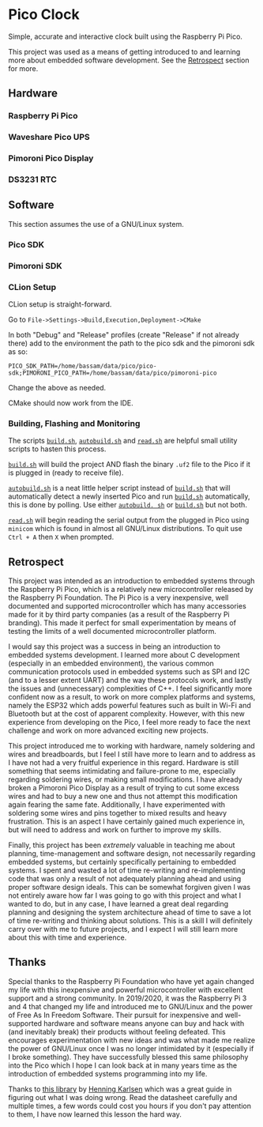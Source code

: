 # Pico Clock

Simple, accurate and interactive clock built using the Raspberry Pi Pico.

This project was used as a means of getting introduced to and learning more about
embedded software development. See the [Retrospect](#retrospect) section for more.

## Hardware

### Raspberry Pi Pico

### Waveshare Pico UPS

### Pimoroni Pico Display

### DS3231 RTC

## Software

This section assumes the use of a GNU/Linux system.

### Pico SDK

### Pimoroni SDK

### CLion Setup

CLion setup is straight-forward.

Go to `File->Settings->Build,Execution,Deployment->CMake`

In both "Debug" and "Release" profiles (create "Release" if not already there) add to the
environment the path to the pico sdk and the pimoroni sdk as so:

`PICO_SDK_PATH=/home/bassam/data/pico/pico-sdk;PIMORONI_PICO_PATH=/home/bassam/data/pico/pimoroni-pico`

Change the above as needed.

CMake should now work from the IDE.

### Building, Flashing and Monitoring

The scripts [`build.sh`](./build.sh), [`autobuild.sh`](./autobuild.sh) and [`read.sh`](./read.sh)
are helpful small utility scripts to hasten this process.

[`build.sh`](./build.sh) will build the project AND flash the binary `.uf2` file to the Pico if it
is plugged in (ready to receive file).

[`autobuild.sh`](./autobuild.sh) is a neat little helper script instead of [`build.sh`](./build.sh)
that will automatically detect a newly inserted Pico and run [`build.sh`](./build.sh) automatically,
this is done by polling. Use either [`autobuild. sh`](./autobuild.sh) or [`build.sh`](./build.sh) but not both.

[`read.sh`](./read.sh) will begin reading the serial output from the plugged in Pico using `minicom` which is
found in almost all GNU/Linux distributions. To quit use `Ctrl + A` then `X` when prompted.

## Retrospect

This project was intended as an introduction to embedded systems through the Raspberry Pi Pico,
which is a relatively new microcontroller released by the Raspberry Pi Foundation. The Pi Pico is a very
inexpensive, well documented and supported microcontroller which has many accessories made for it by third party
companies (as a result of the Raspberry Pi branding). This made it perfect for small experimentation by means of
testing the limits of a well documented microcontroller platform.

I would say this project was a success in being an introduction to embedded systems development. I learned more
about C development (especially in an embedded environment), the various common communication protocols used in
embedded systems such as SPI and I2C (and to a lesser extent UART) and the way these protocols work,
and lastly the issues and (unnecessary) complexities of C++. I feel significantly more confident now as a result,
to work on more complex platforms and systems, namely the ESP32 which adds powerful features such as
built in Wi-Fi and Bluetooth but at the cost of apparent complexity. However, with this new experience from
developing on the Pico, I feel more ready to face the next challenge and work on more advanced exciting new projects.

This project introduced me to working with hardware, namely soldering and wires and breadboards, but I feel I still
have more to learn and to address as I have not had a very fruitful experience in this regard. Hardware is still
something that seems intimidating and failure-prone to me, especially regarding soldering wires, or making small
modifications. I have already broken a Pimoroni Pico Display as a result of trying to cut some excess wires
and had to buy a new one and thus not attempt this modification again fearing the same fate. Additionally, I have
experimented with soldering some wires and pins together to mixed results and heavy frustration. This is an aspect I
have certainly gained much experience in, but will need to address and work on further to improve my skills.

Finally, this project has been *extremely* valuable in teaching me about planning, time-management and software
design, not necessarily regarding embedded systems, but certainly specifically pertaining to embedded systems.
I spent and wasted a lot of time re-writing and re-implementing code that was only a result of not adequately
planning ahead and using proper software design ideals. This can be somewhat forgiven given I was not entirely aware
how far I was going to go with this project and what I wanted to do, but in any case, I have learned a great deal
regarding planning and designing the system architecture ahead of time to save a lot of time re-writing and thinking
about solutions. This is a skill I will definitely carry over with me to future projects, and I expect I will still
learn more about this with time and experience.

## Thanks

Special thanks to the Raspberry Pi Foundation who have yet again changed my life with this inexpensive and
powerful microcontroller with excellent support and a strong community. In 2019/2020, it was the Raspberry Pi 3 and 4
that changed my life and introduced me to GNU/Linux and the power of Free As In Freedom Software. Their pursuit
for inexpensive and well-supported hardware and software means anyone can buy and hack with (and inevitably break)
their products without feeling defeated. This encourages experimentation with new ideas and was what made
me realize the power of GNU/Linux once I was no longer intimidated by it (especially if I broke something). They
have successfully blessed this same philosophy into the Pico which I hope I can look back at in many years time
as the introduction of embedded systems programming into my life.

Thanks to [this library](https://codebender.cc/library/DS1302#DS1302.cpp)
by [Henning Karlsen](http://www.rinkydinkelectronics.com/) which was a great guide in figuring out what I was doing
wrong. Read the datasheet carefully and multiple times, a few words could cost you hours if you don't
pay attention to them, I have now learned this lesson the hard way.